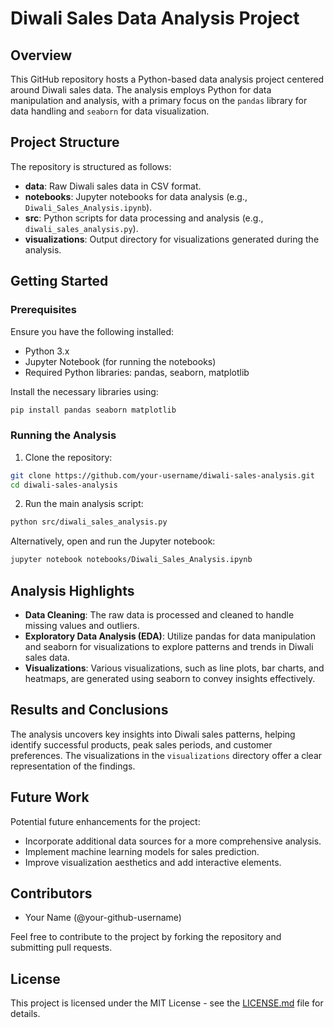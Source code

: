 # Diwali Sales Data Analysis Project

## Overview

This GitHub repository hosts a Python-based data analysis project centered around Diwali sales data. The analysis employs Python for data manipulation and analysis, with a primary focus on the `pandas` library for data handling and `seaborn` for data visualization.

## Project Structure

The repository is structured as follows:

- **data**: Raw Diwali sales data in CSV format.
- **notebooks**: Jupyter notebooks for data analysis (e.g., `Diwali_Sales_Analysis.ipynb`).
- **src**: Python scripts for data processing and analysis (e.g., `diwali_sales_analysis.py`).
- **visualizations**: Output directory for visualizations generated during the analysis.

## Getting Started

### Prerequisites

Ensure you have the following installed:

- Python 3.x
- Jupyter Notebook (for running the notebooks)
- Required Python libraries: pandas, seaborn, matplotlib

Install the necessary libraries using:

```bash
pip install pandas seaborn matplotlib
```

### Running the Analysis

1. Clone the repository:

```bash
git clone https://github.com/your-username/diwali-sales-analysis.git
cd diwali-sales-analysis
```

2. Run the main analysis script:

```bash
python src/diwali_sales_analysis.py
```

Alternatively, open and run the Jupyter notebook:

```bash
jupyter notebook notebooks/Diwali_Sales_Analysis.ipynb
```

## Analysis Highlights

- **Data Cleaning**: The raw data is processed and cleaned to handle missing values and outliers.
- **Exploratory Data Analysis (EDA)**: Utilize pandas for data manipulation and seaborn for visualizations to explore patterns and trends in Diwali sales data.
- **Visualizations**: Various visualizations, such as line plots, bar charts, and heatmaps, are generated using seaborn to convey insights effectively.

## Results and Conclusions

The analysis uncovers key insights into Diwali sales patterns, helping identify successful products, peak sales periods, and customer preferences. The visualizations in the `visualizations` directory offer a clear representation of the findings.

## Future Work

Potential future enhancements for the project:

- Incorporate additional data sources for a more comprehensive analysis.
- Implement machine learning models for sales prediction.
- Improve visualization aesthetics and add interactive elements.

## Contributors

- Your Name (@your-github-username)

Feel free to contribute to the project by forking the repository and submitting pull requests.

## License

This project is licensed under the MIT License - see the [LICENSE.md](LICENSE.md) file for details.
